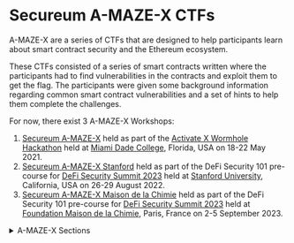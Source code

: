 # Secureum A-MAZE-X CTFs

A-MAZE-X are a series of CTFs that are designed to help participants learn about smart contract security and the Ethereum ecosystem. 

These CTFs consisted of a series of smart contracts written where the participants had to find vulnerabilities in the contracts and exploit them to get the flag. The participants were given some background information regarding common smart contract vulnerabilities and a set of hints to help them complete the challenges.

For now, there exist 3 A-MAZE-X Workshops:
1. [Secureum A-MAZE-X]() held as part of the [Activate X Wormhole Hackathon](https://www.activate.build/miami) held at [Miami Dade College](https://www.mdc.edu/), Florida, USA on 18-22 May 2021.
2. [Secureum A-MAZE-X Stanford](https://github.com/secureum/DeFi-Security-Summit-Stanford) held as part of the DeFi Security 101 pre-course for [DeFi Security Summit 2023](https://defisecuritysummit.org/defi-security-101/) held at [Stanford University](https://www.stanford.edu/), California, USA on 26-29 August 2022.
3. [Secureum A-MAZE-X Maison de la Chimie](https://github.com/secureum/AMAZEX-DSS-PARIS) held as part of the DeFi Security 101 pre-course for [DeFi Security Summit 2023](https://defisecuritysummit.org/defi-security-101/) held at [Foundation Maison de la Chimie](https://maisondelachimie.com/), Paris, France on 2-5 September 2023.

<details>
<summary>A-MAZE-X Sections</summary>

</details>